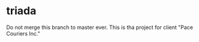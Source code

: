 # triada

Do not merge this branch to master ever.
This is tha project for client "Pace Couriers Inc."
